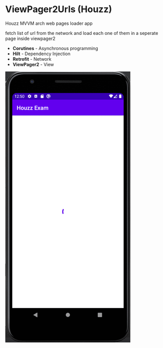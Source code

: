 # ViewPager2Urls (Houzz)
Houzz MVVM arch web pages loader app

fetch list of url from the network and load each one of them in a seperate page inside viewpager2

* <b>Corutines</b> - Asynchronous programming
* <b>Hilt</b> - Dependency Injection
* <b>Retrofit</b> - Network
* <b>ViewPager2</b> - View 

![img](demo.gif)

